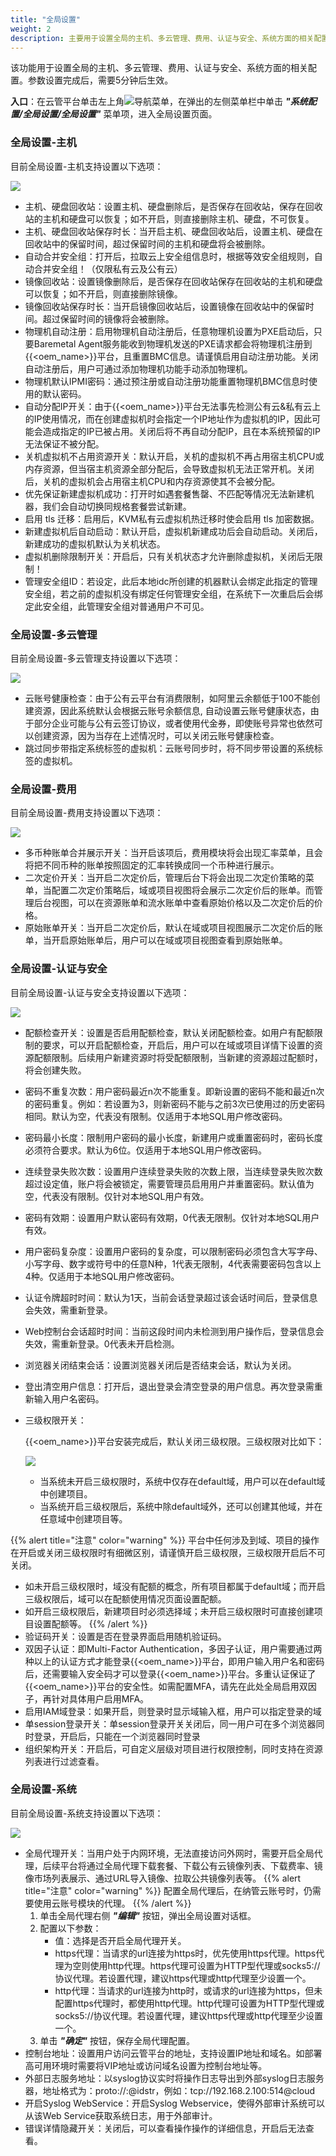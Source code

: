 ```yaml
---
title: "全局设置"
weight: 2
description: 主要用于设置全局的主机、多云管理、费用、认证与安全、系统方面的相关配置。
---
```


该功能用于设置全局的主机、多云管理、费用、认证与安全、系统方面的相关配置。参数设置完成后，需要5分钟后生效。

**入口**：在云管平台单击左上角![](../../../images/intro/nav.png)导航菜单，在弹出的左侧菜单栏中单击 **_"系统配置/全局设置/全局设置"_** 菜单项，进入全局设置页面。

### 全局设置-主机

目前全局设置-主机支持设置以下选项：

![](../../../images/system/globalsetting1.png)

- 主机、硬盘回收站：设置主机、硬盘删除后，是否保存在回收站，保存在回收站的主机和硬盘可以恢复；如不开启，则直接删除主机、硬盘，不可恢复。
- 主机、硬盘回收站保存时长：当开启主机、硬盘回收站后，设置主机、硬盘在回收站中的保留时间，超过保留时间的主机和硬盘将会被删除。
- 自动合并安全组：打开后，拉取云上安全组信息时，根据等效安全组规则，自动合并安全组！（仅限私有云及公有云）
- 镜像回收站：设置镜像删除后，是否保存在回收站保存在回收站的主机和硬盘可以恢复；如不开启，则直接删除镜像。
- 镜像回收站保存时长：当开启镜像回收站后，设置镜像在回收站中的保留时间。超过保留时间的镜像将会被删除。
- 物理机自动注册：启用物理机自动注册后，任意物理机设置为PXE启动后，只要Baremetal Agent服务能收到物理机发送的PXE请求都会将物理机注册到{{<oem_name>}}平台，且重置BMC信息。请谨慎启用自动注册功能。关闭自动注册后，用户可通过添加物理机功能手动添加物理机。
- 物理机默认IPMI密码：通过预注册或自动注册功能重置物理机BMC信息时使用的默认密码。
- 自动分配IP开关：由于{{<oem_name>}}平台无法事先检测公有云&私有云上的IP使用情况，而在创建虚拟机时会指定一个IP地址作为虚拟机的IP，因此可能会造成指定的IP已被占用。关闭后将不再自动分配IP，且在本系统预留的IP无法保证不被分配。
- 关机虚拟机不占用资源开关：默认开启，关机的虚拟机不再占用宿主机CPU或内存资源，但当宿主机资源全部分配后，会导致虚拟机无法正常开机。关闭后，关机的虚拟机会占用宿主机CPU和内存资源使其不会被分配。
- 优先保证新建虚拟机成功：打开时如遇套餐售罄、不匹配等情况无法新建机器，我们会自动切换同规格套餐尝试新建。
- 启用 tls 迁移：启用后，KVM私有云虚拟机热迁移时使会启用 tls 加密数据。
- 新建虚拟机后自动启动：默认开启，虚拟机新建成功后会自动启动。关闭后，新建成功的虚拟机默认为关机状态。
- 虚拟机删除限制开关：开启后，只有关机状态才允许删除虚拟机，关闭后无限制！
- 管理安全组ID：若设定，此后本地idc所创建的机器默认会绑定此指定的管理安全组，若之前的虚拟机没有绑定任何管理安全组，在系统下一次重启后会绑定此安全组，此管理安全组对普通用户不可见。

### 全局设置-多云管理

目前全局设置-多云管理支持设置以下选项：

![](../../../images/system/globalsetting2.png)

- 云账号健康检查：由于公有云平台有消费限制，如阿里云余额低于100不能创建资源，因此系统默认会根据云账号余额信息, 自动设置云账号健康状态，由于部分企业可能与公有云签订协议，或者使用代金券，即使账号异常也依然可以创建资源，因为当存在上述情况时，可以关闭云账号健康检查。
- 跳过同步带指定系统标签的虚拟机：云账号同步时，将不同步带设置的系统标签的虚拟机。

### 全局设置-费用

目前全局设置-费用支持设置以下选项：

![](../../../images/system/globalsetting3.png)

- 多币种账单合并展示开关：当开启该项后，费用模块将会出现汇率菜单，且会将把不同币种的账单按照固定的汇率转换成同一个币种进行展示。
- 二次定价开关：当开启二次定价后，管理后台下将会出现二次定价策略的菜单，当配置二次定价策略后，域或项目视图将会展示二次定价后的账单。而管理后台视图，可以在资源账单和流水账单中查看原始价格以及二次定价后的价格。
- 原始账单开关：当开启二次定价后，默认在域或项目视图展示二次定价后的账单，当开启原始账单后，用户可以在域或项目视图查看到原始账单。

### 全局设置-认证与安全

目前全局设置-认证与安全支持设置以下选项：

![](../../../images/system/globalsetting4.png)

- 配额检查开关：设置是否启用配额检查，默认关闭配额检查。如用户有配额限制的要求，可以开启配额检查，开启后，用户可以在域或项目详情下设置的资源配额限制。后续用户新建资源时将受配额限制，当新建的资源超过配额时，将会创建失败。
- 密码不重复次数：用户密码最近n次不能重复。即新设置的密码不能和最近n次的密码重复。例如：若设置为3，则新密码不能与之前3次已使用过的历史密码相同。默认为空，代表没有限制。仅适用于本地SQL用户修改密码。
- 密码最小长度：限制用户密码的最小长度，新建用户或重置密码时，密码长度必须符合要求。默认为6位。仅适用于本地SQL用户修改密码。
- 连续登录失败次数：设置用户连续登录失败的次数上限，当连续登录失败次数超过设定值，账户将会被锁定，需要管理员启用用户并重置密码。默认值为空，代表没有限制。仅针对本地SQL用户有效。
- 密码有效期：设置用户默认密码有效期，0代表无限制。仅针对本地SQL用户有效。
- 用户密码复杂度：设置用户密码的复杂度，可以限制密码必须包含大写字母、小写字母、数字或符号中的任意N种，1代表无限制，4代表需要密码包含以上4种。仅适用于本地SQL用户修改密码。
- 认证令牌超时时间：默认为1天，当前会话登录超过该会话时间后，登录信息会失效，需重新登录。
- Web控制台会话超时时间：当前这段时间内未检测到用户操作后，登录信息会失效，需重新登录。0代表未开启检测。
- 浏览器关闭结束会话：设置浏览器关闭后是否结束会话，默认为关闭。
- 登出清空用户信息：打开后，退出登录会清空登录的用户信息。再次登录需重新输入用户名密码。
- 三级权限开关： 

    {{<oem_name>}}平台安装完成后，默认关闭三级权限。三级权限对比如下：

    ![](../../../images/intro/permission.png)

    - 当系统未开启三级权限时，系统中仅存在default域，用户可以在default域中创建项目。
    - 当系统开启三级权限后，系统中除default域外，还可以创建其他域，并在任意域中创建项目等。

{{% alert title="注意" color="warning" %}}
平台中任何涉及到域、项目的操作在开启或关闭三级权限时有细微区别，请谨慎开启三级权限，三级权限开启后不可关闭。

- 如未开启三级权限时，域没有配额的概念，所有项目都属于default域；而开启三级权限后，域可以在配额使用情况页面设置配额。
- 如开启三级权限后，新建项目时必须选择域；未开启三级权限时可直接创建项目设置配额等。
{{% /alert %}}
- 验证码开关：设置是否在登录界面启用随机验证码。
- 双因子认证：即Multi-Factor Authentication，多因子认证，用户需要通过两种以上的认证方式才能登录{{<oem_name>}}平台，即用户输入用户名和密码后，还需要输入安全码才可以登录{{<oem_name>}}平台。多重认证保证了{{<oem_name>}}平台的安全性。如需配置MFA，请先在此处全局启用双因子，再针对具体用户启用MFA。
- 启用IAM域登录：如果开启，则登录时显示域输入框，用户可以指定登录的域
- 单session登录开关：单session登录开关关闭后，同一用户可在多个浏览器同时登录，开启后，只能在一个浏览器同时登录
- 组织架构开关：开启后，可自定义层级对项目进行权限控制，同时支持在资源列表进行过滤查看。

### 全局设置-系统

目前全局设置-系统支持设置以下选项：

![](../../../images/system/globalsetting5.png)

- 全局代理开关：当用户处于内网环境，无法直接访问外网时，需要开启全局代理，后续平台将通过全局代理下载套餐、下载公有云镜像列表、下载费率、镜像市场列表展示、通过URL导入镜像、拉取公共镜像列表等。
{{% alert title="注意" color="warning" %}}
配置全局代理后，在纳管云账号时，仍需要使用云账号模块的代理。
{{% /alert %}}
    1. 单击全局代理右侧 **_"编辑"_** 按钮，弹出全局设置对话框。
    2. 配置以下参数：
        - 值：选择是否开启全局代理开关。
        - https代理：当请求的url连接为https时，优先使用https代理。https代理为空则使用http代理。https代理可设置为HTTP型代理或socks5://协议代理。若设置代理，建议https代理或http代理至少设置一个。
        - http代理：当请求的url连接为http时，或请求的url连接为https，但未配置https代理时，都使用http代理。http代理可设置为HTTP型代理或socks5://协议代理。若设置代理，建议https代理或http代理至少设置一个。
    3. 单击 **_"确定"_** 按钮，保存全局代理配置。
- 控制台地址：设置用户访问云管平台的地址，支持设置IP地址和域名。如部署高可用环境时需要将VIP地址或访问域名设置为控制台地址等。
- 外部日志服务地址：以syslog协议实时将操作日志导出到外部syslog日志服务器，地址格式为：proto://<ip>:<port>@idstr，例如：tcp://192.168.2.100:514@cloud
- 开启Syslog WebService：开启Syslog Webservice，使得外部审计系统可以从该Web Service获取系统日志，用于外部审计。
- 错误详情隐藏开关：关闭后，可以查看操作操作的详细信息，开启后无法查看。
